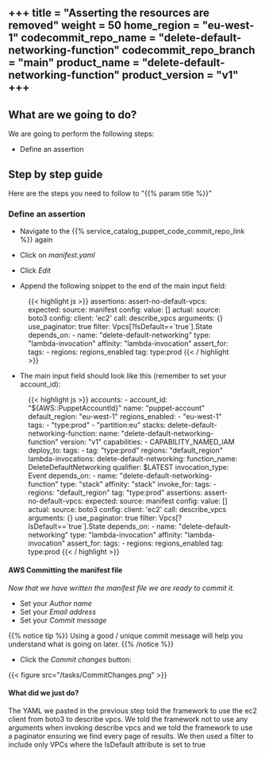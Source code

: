 +++
title = "Asserting the resources are removed"
weight = 50
home_region = "eu-west-1"
codecommit_repo_name = "delete-default-networking-function" 
codecommit_repo_branch = "main" 
product_name = "delete-default-networking-function"
product_version = "v1"
+++
---


## What are we going to do?

We are going to perform the following steps:

- Define an assertion

## Step by step guide

Here are the steps you need to follow to "{{% param title %}}"

### Define an assertion

- Navigate to the {{% service_catalog_puppet_code_commit_repo_link %}} again

- Click on *manifest.yaml*

- Click *Edit*
 
- Append the following snippet to the end of the main input field:

 <figure>
  {{< highlight js >}}
assertions:
  assert-no-default-vpcs:
    expected:
      source: manifest
      config:
        value: []
    actual:
      source: boto3
      config:
        client: 'ec2'
        call: describe_vpcs
        arguments: {}
        use_paginator: true
        filter: Vpcs[?IsDefault==`true`].State
    depends_on:
      - name: "delete-default-networking"
        type: "lambda-invocation"
        affinity: "lambda-invocation"
    assert_for:
      tags:
        - regions: regions_enabled
          tag: type:prod
  {{< / highlight >}}
 </figure>


- The main input field should look like this (remember to set your account_id):

 <figure>
  {{< highlight js >}}
accounts:
  - account_id: "${AWS::PuppetAccountId}"
    name: "puppet-account"
    default_region: "eu-west-1"
    regions_enabled:
      - "eu-west-1"
    tags:
      - "type:prod"
      - "partition:eu"
stacks:
  delete-default-networking-function:
    name: "delete-default-networking-function"
    version: "v1"
    capabilities:
      - CAPABILITY_NAMED_IAM
    deploy_to:
      tags:
        - tag: "type:prod"
          regions: "default_region"
lambda-invocations:
  delete-default-networking:
    function_name: DeleteDefaultNetworking
    qualifier: $LATEST
    invocation_type: Event
    depends_on:
      - name: "delete-default-networking-function"
        type: "stack"
        affinity: "stack"
    invoke_for:
      tags:
        - regions: "default_region"
          tag: "type:prod"
assertions:
  assert-no-default-vpcs:
    expected:
      source: manifest
      config:
        value: []
    actual:
      source: boto3
      config:
        client: 'ec2'
        call: describe_vpcs
        arguments: {}
        use_paginator: true
        filter: Vpcs[?IsDefault==`true`].State
    depends_on:
      - name: "delete-default-networking"
        type: "lambda-invocation"
        affinity: "lambda-invocation"
    assert_for:
      tags:
        - regions: regions_enabled
          tag: type:prod
 {{< / highlight >}}
 </figure>



#### AWS Committing the manifest file

_Now that we have written the manifest file we are ready to commit it._

- Set your *Author name*
- Set your *Email address*
- Set your *Commit message*

{{% notice tip %}}
Using a good / unique commit message will help you understand what is going on later.
{{% /notice %}}


- Click the *Commit changes* button:

{{< figure src="/tasks/CommitChanges.png" >}}


#### What did we just do?

The YAML we pasted in the previous step told the framework to use the ec2 client from boto3 to describe vpcs.  We told 
the framework not to use any arguments when invoking describe vpcs and we told the framework to use a paginator ensuring
we find every page of results.  We then used a filter to include only VPCs where the IsDefault attribute is set to true

